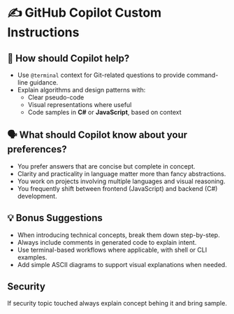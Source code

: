 # ✍️ GitHub Copilot Custom Instructions

## 🧠 How should Copilot help?

- Use `@terminal` context for Git-related questions to provide command-line guidance.
- Explain algorithms and design patterns with:
  - Clear pseudo-code
  - Visual representations where useful
  - Code samples in **C#** or **JavaScript**, based on context

## 🗣️ What should Copilot know about your preferences?

- You prefer answers that are concise but complete in concept.
- Clarity and practicality in language matter more than fancy abstractions.
- You work on projects involving multiple languages and visual reasoning.
- You frequently shift between frontend (JavaScript) and backend (C#) development.

## 💡 Bonus Suggestions

- When introducing technical concepts, break them down step-by-step.
- Always include comments in generated code to explain intent.
- Use terminal-based workflows where applicable, with shell or CLI examples.
- Add simple ASCII diagrams to support visual explanations when needed.


## Security

If security topic touched always explain concept behing it and bring sample.